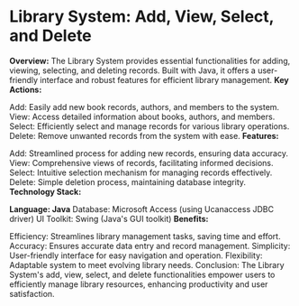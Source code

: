 
# Library System: Add, View, Select, and Delete
**Overview:**
The Library System provides essential functionalities for adding, viewing, selecting, and deleting records. Built with Java, it offers a user-friendly interface and robust features for efficient library management.
**Key Actions:**

Add: Easily add new book records, authors, and members to the system.
View: Access detailed information about books, authors, and members.
Select: Efficiently select and manage records for various library operations.
Delete: Remove unwanted records from the system with ease.
**Features:**

Add: Streamlined process for adding new records, ensuring data accuracy.
View: Comprehensive views of records, facilitating informed decisions.
Select: Intuitive selection mechanism for managing records effectively.
Delete: Simple deletion process, maintaining database integrity.
**Technology Stack:**

**Language: Java**
Database: Microsoft Access (using Ucanaccess JDBC driver)
UI Toolkit: Swing (Java's GUI toolkit)
**Benefits:**

Efficiency: Streamlines library management tasks, saving time and effort.
Accuracy: Ensures accurate data entry and record management.
Simplicity: User-friendly interface for easy navigation and operation.
Flexibility: Adaptable system to meet evolving library needs.
Conclusion:
The Library System's add, view, select, and delete functionalities empower users to efficiently manage library resources, enhancing productivity and user satisfaction.
